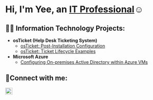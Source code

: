 <h1>Hi, I'm Yee, an <a href="https://www.linkedin.com/in/yee-xiong-037694189/">IT Professional</a>☺</h1>

<h2>👨‍💻 Information Technology Projects:</h2>

- <b>osTicket (Help Desk Ticketing System)</b>
  - [osTicket: Post-Installation Configuration](https://github.com/TechYeeXiong/TechYee)
  - [osTicket: Ticket Lifecycle Examples](https://github.com/TechYeeXiong/TechYeeXiongLifeCycle)
- <b>Microsoft Azure</b>
  - [Configuring On-premises Active Directory within Azure VMs]()

<h2>🤳Connect with me:</h2>


[<img align="left" alt="Josh | LinkedIn" width="22px" src="https://cdn.jsdelivr.net/npm/simple-icons@v3/icons/linkedin.svg" />][linkedin]



[linkedin]: https://www.linkedin.com/in/yee-xiong-037694189/

